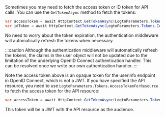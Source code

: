 Sometimes you may need to fetch the access token or ID token for API calls. You can use the `GetTokenAsync` method to fetch the tokens:

```csharp
var accessToken = await HttpContext.GetTokenAsync(LogtoParameters.Tokens.AccessToken);
var idToken = await HttpContext.GetTokenAsync(LogtoParameters.Tokens.IdToken);
```

No need to worry about the token expiration, the authentication middleware will automatically refresh the tokens when necessary.

:::caution
Although the authentication middleware will automatically refresh the tokens, the claims in the user object will not be updated due to the limitation of the underlying OpenID Connect authentication handler.
This can be resolved once we write our own authentication handler.
:::

Note the access token above is an opaque token for the userinfo endpoint in OpenID Connect, which is not a JWT. If you have specified the API resource, you need to use `LogtoParameters.Tokens.AccessTokenForResource` to fetch the access token for the API resource:

```csharp
var accessToken = await HttpContext.GetTokenAsync(LogtoParameters.Tokens.AccessTokenForResource);
```

This token will be a JWT with the API resource as the audience.
